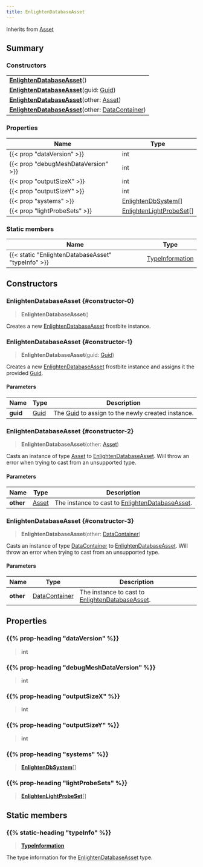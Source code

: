 ```yaml
---
title: EnlightenDatabaseAsset
---
```


Inherits from [Asset](/vext/ref/fb/asset)

## Summary

### Constructors

|  |
| --- |
| **[EnlightenDatabaseAsset](#constructor-0)**() |
| **[EnlightenDatabaseAsset](#constructor-1)**(guid: [Guid](/vext/ref/shared/type/guid)) |
| **[EnlightenDatabaseAsset](#constructor-2)**(other: [Asset](/vext/ref/fb/asset)) |
| **[EnlightenDatabaseAsset](#constructor-3)**(other: [DataContainer](/vext/ref/shared/type/datacontainer)) |

### Properties

| Name | Type |
| ---- | ---- |
| {{< prop "dataVersion" >}} | int |
| {{< prop "debugMeshDataVersion" >}} | int |
| {{< prop "outputSizeX" >}} | int |
| {{< prop "outputSizeY" >}} | int |
| {{< prop "systems" >}} | [EnlightenDbSystem](/vext/ref/fb/enlightendbsystem)[] |
| {{< prop "lightProbeSets" >}} | [EnlightenLightProbeSet](/vext/ref/fb/enlightenlightprobeset)[] |

### Static members

| Name | Type |
| ---- | ---- |
| {{< static "EnlightenDatabaseAsset" "typeInfo" >}} | [TypeInformation](/vext/ref/shared/type/typeinformation) |

## Constructors

### EnlightenDatabaseAsset {#constructor-0}

> **EnlightenDatabaseAsset**()

Creates a new [EnlightenDatabaseAsset](/vext/ref/fb/enlightendatabaseasset) frostbite instance.

### EnlightenDatabaseAsset {#constructor-1}

> **EnlightenDatabaseAsset**(guid: [Guid](/vext/ref/shared/type/guid))

Creates a new [EnlightenDatabaseAsset](/vext/ref/fb/enlightendatabaseasset) frostbite instance and assigns it the provided [Guid](/vext/ref/shared/type/guid).

#### Parameters

| Name | Type | Description |
| ---- | ---- | ----------- |
| **guid** | [Guid](/vext/ref/shared/type/guid) | The [Guid](/vext/ref/shared/type/guid) to assign to the newly created instance. |

### EnlightenDatabaseAsset {#constructor-2}

> **EnlightenDatabaseAsset**(other: [Asset](/vext/ref/fb/asset))

Casts an instance of type [Asset](/vext/ref/fb/asset) to [EnlightenDatabaseAsset](/vext/ref/fb/enlightendatabaseasset). Will throw an error when trying to cast from an unsupported type.

#### Parameters

| Name | Type | Description |
| ---- | ---- | ----------- |
| **other** | [Asset](/vext/ref/fb/asset) | The instance to cast to [EnlightenDatabaseAsset](/vext/ref/fb/enlightendatabaseasset). |

### EnlightenDatabaseAsset {#constructor-3}

> **EnlightenDatabaseAsset**(other: [DataContainer](/vext/ref/shared/type/datacontainer))

Casts an instance of type [DataContainer](/vext/ref/shared/type/datacontainer) to [EnlightenDatabaseAsset](/vext/ref/fb/enlightendatabaseasset). Will throw an error when trying to cast from an unsupported type.

#### Parameters

| Name | Type | Description |
| ---- | ---- | ----------- |
| **other** | [DataContainer](/vext/ref/shared/type/datacontainer) | The instance to cast to [EnlightenDatabaseAsset](/vext/ref/fb/enlightendatabaseasset). |

## Properties

### {{% prop-heading "dataVersion" %}}

> **int**

### {{% prop-heading "debugMeshDataVersion" %}}

> **int**

### {{% prop-heading "outputSizeX" %}}

> **int**

### {{% prop-heading "outputSizeY" %}}

> **int**

### {{% prop-heading "systems" %}}

> **[EnlightenDbSystem](/vext/ref/fb/enlightendbsystem)**[]

### {{% prop-heading "lightProbeSets" %}}

> **[EnlightenLightProbeSet](/vext/ref/fb/enlightenlightprobeset)**[]

## Static members

### {{% static-heading "typeInfo" %}}

> **[TypeInformation](/vext/ref/shared/type/typeinformation)**

The type information for the [EnlightenDatabaseAsset](/vext/ref/fb/enlightendatabaseasset) type.

